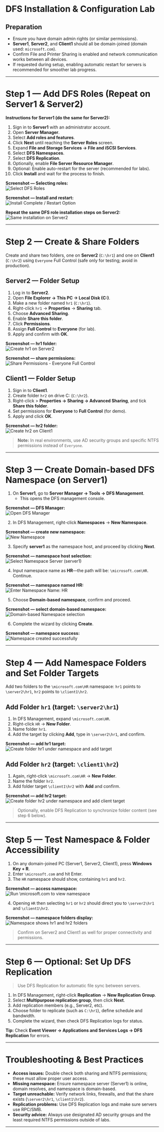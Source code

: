 # DFS Installation & Configuration Lab

## Preparation

- Ensure you have domain admin rights (or similar permissions).
- **Server1**, **Server2**, and **Client1** should all be domain-joined (domain used: `microsoft.com`).
- Confirm File and Printer Sharing is enabled and network communication works between all devices.
- If requested during setup, enabling automatic restart for servers is recommended for smoother lab progress.

---

# Step 1 — Add DFS Roles (Repeat on Server1 & Server2)

**Instructions for Server1 (do the same for Server2):**

1. Sign in to **Server1** with an administrator account.
2. Open **Server Manager**.
3. Select **Add roles and features**.
4. Click **Next** until reaching the **Server Roles** screen.
5. Expand **File and Storage Services → File and iSCSI Services**.
6. Select **DFS Namespaces**.
7. Select **DFS Replication**.
8. Optionally, enable **File Server Resource Manager**.
9. Optional: Enable auto-restart for the server (recommended for labs).
10. Click **Install** and wait for the process to finish.

**Screenshot — Selecting roles:**  
![Select DFS Roles](https://github.com/user-attachments/assets/140b19f0-a239-4485-949b-a50986c0320f)

**Screenshot — Install and restart:**  
![Install Complete / Restart Option](https://github.com/user-attachments/assets/0e7c9607-55a2-4170-9360-b266653fda21)

**Repeat the same DFS role installation steps on Server2:**  
![Same installation on Server2](https://github.com/user-attachments/assets/113dbf73-42c2-420e-813d-8531ec8a16f4)

---

# Step 2 — Create & Share Folders

Create and share two folders, one on **Server2** (`C:\hr1`) and one on **Client1** (`C:\hr2`) using `Everyone` Full Control (safe only for testing; avoid in production).

## Server2 — Folder Setup

1. Log in to **Server2**.
2. Open **File Explorer → This PC → Local Disk (C:)**.
3. Make a new folder named `hr1` (`C:\hr1`).
4. Right-click `hr1` → **Properties** → **Sharing** tab.
5. Choose **Advanced Sharing**.
6. Enable **Share this folder**.
7. Click **Permissions**.
8. Assign **Full Control** to **Everyone** (for lab).
9. Apply and confirm with **OK**.

**Screenshot — hr1 folder:**  
![Create hr1 on Server2](https://github.com/user-attachments/assets/24e7ce83-3c80-4d64-b435-1cb02c30cfb6)

**Screenshot — share permissions:**  
![Share Permissions - Everyone Full Control](https://github.com/user-attachments/assets/515875b3-c87f-4b3b-902b-d3ef85092dc7)

## Client1 — Folder Setup

1. Sign in to **Client1**.
2. Create folder `hr2` on drive C: (`C:\hr2`).
3. Right-click > **Properties → Sharing → Advanced Sharing**, and tick **Share this folder**.
4. Set permissions for **Everyone** to **Full Control** (for demo).
5. Apply and click **OK**.

**Screenshot — hr2 folder:**  
![Create hr2 on Client1](https://github.com/user-attachments/assets/abe55937-cc15-47f5-a171-5cfb0ad0c4af)

> **Note:** In real environments, use AD security groups and specific NTFS permissions instead of `Everyone`.

---

# Step 3 — Create Domain-based DFS Namespace (on Server1)

1. On **Server1**, go to **Server Manager → Tools → DFS Management**.
   - This opens the DFS management console.

**Screenshot — DFS Manager:**  
![Open DFS Manager](https://github.com/user-attachments/assets/b9d62c65-e41f-47ec-86e0-915ebd964b09)

2. In DFS Management, right-click **Namespaces** → **New Namespace**.

**Screenshot — create new namespace:**  
![New Namespace](https://github.com/user-attachments/assets/45af4d91-f22e-4230-836b-1596b8e04523)

3. Specify **server1** as the namespace host, and proceed by clicking **Next**.

**Screenshot — namespace host selection:**  
![Select Namespace Server (server1)](https://github.com/user-attachments/assets/533f8571-18aa-4ec2-936d-512899dc0b51)

4. Input namespace name as **HR**—the path will be: `\microsoft.com\HR`. Continue.

**Screenshot — namespace named HR:**  
![Enter Namespace Name: HR](https://github.com/user-attachments/assets/adbac635-f151-4927-937a-b3abcce5673b)

5. Choose **Domain-based namespace**, confirm and proceed.

**Screenshot — select domain-based namespace:**  
![Domain-based Namespace selection](https://github.com/user-attachments/assets/ace27f39-931d-48ee-a8e6-d16e9db054df)

6. Complete the wizard by clicking **Create**.

**Screenshot — namespace success:**  
![Namespace created successfully](https://github.com/user-attachments/assets/86c6288d-30e0-4337-8c1e-fcada16496a0)

---

# Step 4 — Add Namespace Folders and Set Folder Targets

Add two folders to the `\microsoft.com\HR` namespace: `hr1` points to `\server2\hr1`, `hr2` points to `\client1\hr2`.

## Add Folder `hr1` (target: `\server2\hr1`)

1. In DFS Management, expand `\microsoft.com\HR`.
2. Right-click `HR` → **New Folder**.
3. Name folder `hr1`.
4. Add the target by clicking **Add**, type in `\server2\hr1`, and confirm.

**Screenshot — add hr1 target:**  
![Create folder hr1 under namespace and add target](https://github.com/user-attachments/assets/b2161584-73bb-4ceb-be55-3abfcf0b1af8)

## Add Folder `hr2` (target: `\client1\hr2`)

1. Again, right-click `\microsoft.com\HR` → **New Folder**.
2. Name the folder `hr2`.
3. Add folder target `\client1\hr2` with **Add** and confirm.

**Screenshot — add hr2 target:**  
![Create folder hr2 under namespace and add client target](https://github.com/user-attachments/assets/899ad7e3-65d8-487e-9ad3-a487d2e3d278)

> Optionally, enable DFS Replication to synchronize folder content (see step 6 below).

---

# Step 5 — Test Namespace & Folder Accessibility

1. On any domain-joined PC (Server1, Server2, Client1), press **Windows Key + R**.
2. Enter `\microsoft.com` and hit Enter.
3. The `HR` namespace should show, containing `hr1` and `hr2`.

**Screenshot — access namespace:**  
![Run \microsoft.com to view namespace](https://github.com/user-attachments/assets/0389f2fb-f808-45cb-b84a-7a1f6e7e2405)

4. Opening `HR` then selecting `hr1` or `hr2` should direct you to `\server2\hr1` and `\client1\hr2`.

**Screenshot — namespace folders display:**  
![Namespace shows hr1 and hr2 folders](https://github.com/user-attachments/assets/4bb12368-d63a-4b16-8c85-2706104f71a7)

> Confirm on Server2 and Client1 as well for proper connectivity and permissions.

---

# Step 6 — Optional: Set Up DFS Replication

> Use DFS Replication for automatic file sync between servers.

1. In DFS Management, right-click **Replication** → **New Replication Group**.
2. Select **Multipurpose replication group**, then click **Next**.
3. Add replication members (e.g., Server2, etc).
4. Choose folder to replicate (such as `C:\hr1`), define schedule and bandwidth.
5. Complete the wizard, then check DFS Replication logs for status.

**Tip:** Check **Event Viewer → Applications and Services Logs → DFS Replication** for errors.

---

# Troubleshooting & Best Practices

- **Access issues:** Double check both sharing and NTFS permissions; these must allow proper user access.
- **Missing namespace:** Ensure namespace server (Server1) is online, domain resolves, and namespace is domain-based.
- **Target unreachable:** Verify network links, firewalls, and that the share exists (`\server2\hr1`, `\client1\hr2`).
- **Replication problems:** Use DFS Replication logs and make sure servers use RPC/SMB.
- **Security advice:** Always use designated AD security groups and the least required NTFS permissions outside of labs.

---
